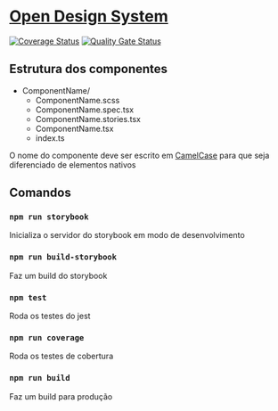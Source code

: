 # [Open Design System](https://williamnerdy.github.io/open-design-system)

[![Coverage Status](https://coveralls.io/repos/github/williamnerdy/open-design-system/badge.svg)](https://coveralls.io/github/williamnerdy/open-design-system)
[![Quality Gate Status](https://sonarcloud.io/api/project_badges/measure?project=williamnerdy_open-design-system&metric=alert_status)](https://sonarcloud.io/dashboard?id=williamnerdy_open-design-system)

## Estrutura dos componentes

- ComponentName/
  - ComponentName.scss
  - ComponentName.spec.tsx
  - ComponentName.stories.tsx
  - ComponentName.tsx
  - index.ts

O nome do componente deve ser escrito em [CamelCase](https://en.wikipedia.org/wiki/Camel_case) para que seja diferenciado de elementos nativos

## Comandos

### `npm run storybook`

Inicializa o servidor do storybook em modo de desenvolvimento

### `npm run build-storybook`

Faz um build do storybook

### `npm test`

Roda os testes do jest

### `npm run coverage`

Roda os testes de cobertura

### `npm run build`

Faz um build para produção

